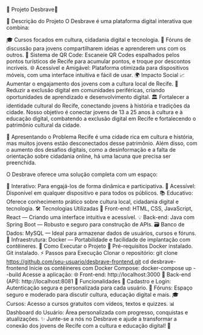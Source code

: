 🌟 Projeto Desbrave🚀

📝 Descrição do Projeto
O Desbrave é uma plataforma digital interativa que combina:

🎓 Cursos focados em cultura, cidadania digital e tecnologia.
💬 Fóruns de discussão para jovens compartilharem ideias e aprenderem uns com os outros.
📱 Sistema de QR Code: Escaneie QR Codes espalhados pelos pontos turísticos de Recife para acumular pontos, e troque por descontos incriveis.
🌐 Acessível e Amigável: Plataforma otimizada para dispositivos móveis, com uma interface intuitiva e fácil de usar.
🌍 Impacto Social
📈 Aumentar o engajamento dos jovens com a cultura local de Recife.
🌟 Reduzir a exclusão digital em comunidades periféricas, criando oportunidades de aprendizado e desenvolvimento digital.
🏛️ Fortalecer a identidade cultural do Recife, conectando jovens à história e tradições da cidade.
Nosso objetivo é conectar jovens de 13 a 25 anos à cultura e à educação digital, combatendo a exclusão digital em Recife e fortalecendo o patrimônio cultural da cidade.

🎯 Apresentando o Problema
Recife é uma cidade rica em cultura e história, mas muitos jovens estão desconectados desse patrimônio. Além disso, com o aumento dos desafios digitais, como a desinformação e a falta de orientação sobre cidadania online, há uma lacuna que precisa ser preenchida.

O Desbrave oferece uma solução completa com um espaço:

🔄 Interativo: Para engajá-los de forma dinâmica e participativa.
📲 Acessível: Disponível em qualquer dispositivo e para todos os públicos.
📚 Educativo: Oferece conhecimento prático sobre cultura local, cidadania digital e tecnologia.
🛠️ Tecnologias Utilizadas
🎨 Front-end: HTML, CSS, JavaScript, React — Criando uma interface intuitiva e acessível.
💡 Back-end: Java com Spring Boot — Robusto e seguro para construção de APIs.
🗃️ Banco de Dados: MySQL — Ideal para armazenar dados de usuários, cursos e fóruns.
🐳 Infraestrutura: Docker — Portabilidade e facilidade de implantação com contêineres.
🚀 Como Executar o Projeto
🔧 Pré-requisitos
Docker instalado.
Git instalado.
⚡ Passos para Execução
Clonar o repositório:
git clone https://github.com/seu-usuario/desbrave-frontend.git
cd desbrave-frontend
Inicie os contêineres com Docker Compose:
docker-compose up --build
Acesse a aplicação:
🌐 Front-end: http://localhost:3000
🚀 Back-end (API): http://localhost:8081
🧩 Funcionalidades
🔐 Cadastro e Login: Autenticação segura e personalizada para cada usuário.
💬 Fóruns: Espaço seguro e moderado para discutir cultura, educação digital e mais.
🎓 Cursos: Acesso a cursos gratuitos com vídeos, textos e quizzes.
📊 Dashboard do Usuário: Área personalizada com progresso, conquistas e atualizações.
✨ Junte-se a nós no Desbrave e ajude a transformar a conexão dos jovens de Recife com a cultura e educação digital! 🌟

